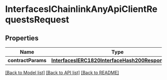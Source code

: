 # InterfacesIChainlinkAnyApiClientRequestsRequest

## Properties
Name | Type | Description | Notes
------------ | ------------- | ------------- | -------------
**contractParams** | [**InterfacesIERC1820InterfaceHash200ResponseResult**](InterfacesIERC1820InterfaceHash200ResponseResult.md) |  | 

[[Back to Model list]](../README.md#documentation-for-models) [[Back to API list]](../README.md#documentation-for-api-endpoints) [[Back to README]](../README.md)


